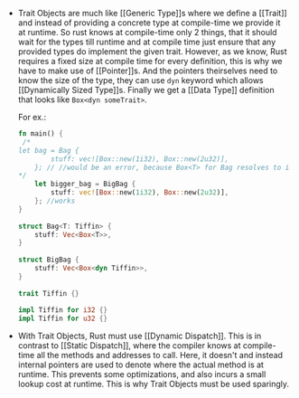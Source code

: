 - Trait Objects are much like [[Generic Type]]s where we define a [[Trait]] and instead of providing a concrete type at compile-time we provide it at runtime. So rust knows at compile-time only 2 things, that it should wait for the types till runtime and at compile time just ensure that any provided types do implement the given trait. 
  However, as we know, Rust requires a fixed size at compile time for every definition, this is why we have to make use of [[Pointer]]s. And the pointers theirselves need to know the size of the type, they can use ``dyn`` keyword which allows [[Dynamically Sized Type]]s. 
  Finally we get a [[Data Type]] definition that looks like ``Box<dyn someTrait>``.
  
  For ex.:
  ```rust
  fn main() {
   /*
  let bag = Bag {
          stuff: vec![Box::new(1i32), Box::new(2u32)], 
      }; // //would be an error, because Box<T> for Bag resolves to i32, but we provide a u32 for the next element. 
  */
      let bigger_bag = BigBag {
          stuff: vec![Box::new(1i32), Box::new(2u32)],
      }; //works
  }
   
  struct Bag<T: Tiffin> {
      stuff: Vec<Box<T>>,
  }
   
  struct BigBag {
      stuff: Vec<Box<dyn Tiffin>>,
  }
   
  trait Tiffin {}
   
  impl Tiffin for i32 {}
  impl Tiffin for u32 {}
  
  ```
- With Trait Objects, Rust must use [[Dynamic Dispatch]].
  This is in contrast to [[Static Dispatch]], where the compiler knows at compile-time all the methods and addresses to call. Here, it doesn't and instead internal pointers are used to denote where the actual method is at runtime. This prevents some optimizations, and also incurs a small lookup cost at runtime. 
  This is why Trait Objects must be used sparingly.